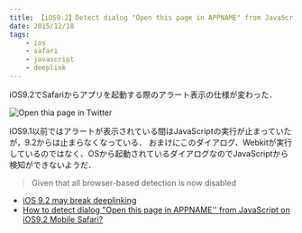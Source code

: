 ```yaml
---
title: 【iOS9.2】Detect dialog "Open this page in APPNAME" from JavaScript 
date: 2015/12/18
tags:
    - ios
    - safari
    - javascript
    - deeplink
---
```


iOS9.2でSafariからアプリを起動する際のアラート表示の仕様が変わった．

![Open thia page in Twitter](http://i.stack.imgur.com/Ts4Vb.png)

iOS9.1以前ではアラートが表示されている間はJavaScriptの実行が止まっていたが，9.2からは止まらなくなっている．
おまけにこのダイアログ、Webkitが実行しているのではなく、OSから起動されているダイアログなのでJavaScriptから検知ができないようだ．

> Given that all browser-based detection is now disabled

* [iOS 9.2 may break deeplinking](https://www.adjust.com/overview/features/2015/12/11/ios-9-2-deeplinking/)
* [How to detect dialog "Open this page in APPNAME'' from JavaScript on iOS9.2 Mobile Safari?](http://stackoverflow.com/questions/34202616/how-to-detect-dialog-open-this-page-in-appname-from-javascript-on-ios9-2-mobi)


